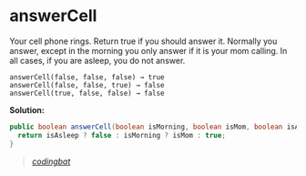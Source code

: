 # answerCell

Your cell phone rings. Return true if you should answer it. Normally you answer, except in the morning you only answer if it is your mom calling. In all cases, if you are asleep, you do not answer.

```
answerCell(false, false, false) → true
answerCell(false, false, true) → false
answerCell(true, false, false) → false
```

**Solution:**

```java
public boolean answerCell(boolean isMorning, boolean isMom, boolean isAsleep) {
  return isAsleep ? false : isMorning ? isMom : true;
}
```

> _[codingbat](http://codingbat.com/prob/p110973)_